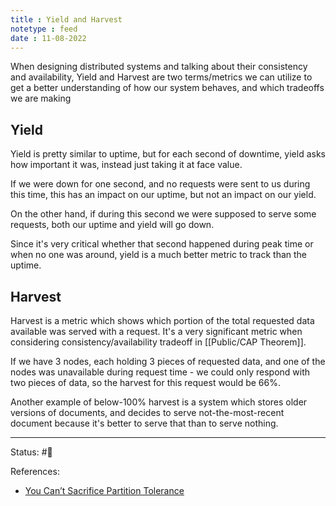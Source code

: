 ```yaml
---
title : Yield and Harvest
notetype : feed
date : 11-08-2022
---
```


When designing distributed systems and talking about their consistency and availability, Yield and Harvest are two terms/metrics we can utilize to get a better understanding of how our system behaves, and which tradeoffs we are making

## Yield

Yield is pretty similar to uptime, but for each second of downtime, yield asks how important it was, instead just taking it at face value.

If we were down for one second, and no requests were sent to us during this time, this has an impact on our uptime, but not an impact on our yield.

On the other hand, if during this second we were supposed to serve some requests, both our uptime and yield will go down.

Since it's very critical whether that second happened during peak time or when no one was around, yield is a much better metric to track than the uptime.

## Harvest

Harvest is a metric which shows which portion of the total requested data available was served with a request. It's a very significant metric when considering consistency/availability tradeoff in [[Public/CAP Theorem]].

If we have 3 nodes, each holding 3 pieces of requested data, and one of the nodes was unavailable during request time - we could only respond with two pieces of data, so the harvest for this request would be 66%.

Another example of below-100% harvest is a system which stores older versions of documents, and decides to serve not-the-most-recent document because it's better to serve that than to serve nothing.


-----

Status: #🌱 

References:
- [You Can’t Sacrifice Partition Tolerance](https://codahale.com/you-cant-sacrifice-partition-tolerance/)
